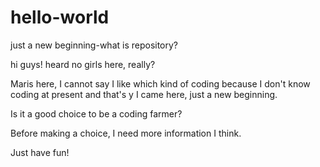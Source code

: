 # hello-world
just a new beginning-what is repository?

hi guys! heard no girls here, really?

Maris here, I cannot say I like which kind of coding 
because I don't know coding at present and that's y I came here, just a new beginning.

Is it a good choice to be a coding farmer?

Before making a choice, I need more information I think.

Just have fun!
